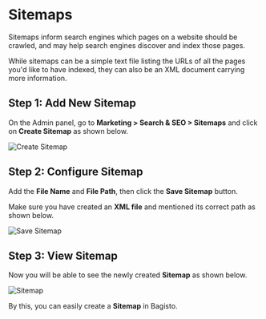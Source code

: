 # Sitemaps

Sitemaps inform search engines which pages on a website should be crawled, and may help search engines discover and index those pages. 

While sitemaps can be a simple text file listing the URLs of all the pages you'd like to have indexed, they can also be an XML document carrying more information.

## Step 1: Add New Sitemap

On the Admin panel, go to **Marketing > Search & SEO > Sitemaps** and click on **Create Sitemap** as shown below.

![Create Sitemap](/images/marketing/createSitemap.png)

## Step 2: Configure Sitemap

Add the **File Name** and **File Path**, then click the **Save Sitemap** button.

Make sure you have created an **XML file** and mentioned its correct path as shown below.

![Save Sitemap](/images/marketing/saveSitemap.png)

## Step 3: View Sitemap

Now you will be able to see the newly created **Sitemap** as shown below.

![Sitemap](/images/marketing/sitemapOutput.png)

By this, you can easily create a **Sitemap** in Bagisto.
